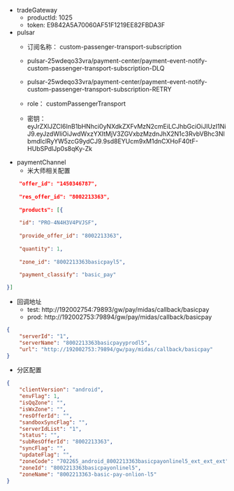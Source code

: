 - tradeGateway
	- productId: 1025
	- token:  E9842A5A70060AF51F1219EE82FBDA3F
- pulsar
	- 订阅名称： custom-passenger-transport-subscription
	-  pulsar-25wdeqo33vra/payment-center/payment-event-notify-custom-passenger-transport-subscription-DLQ
	- pulsar-25wdeqo33vra/payment-center/payment-event-notify-custom-passenger-transport-subscription-RETRY
	- role： customPassengerTransport

	- 密钥： eyJrZXlJZCI6InB1bHNhci0yNXdkZXFvMzN2cmEiLCJhbGciOiJIUzI1NiJ9.eyJzdWIiOiJwdWxzYXItMjV3ZGVxbzMzdnJhX2N1c3RvbVBhc3NlbmdlclRyYW5zcG9ydCJ9.9sd8EYUcm9xM1dnCXHoF40tF-HUbSPdlJp0s8qKy-Zk
-  paymentChannel
	- 米大师相关配置

```json
	"offer_id": "1450346787",
	
	"res_offer_id": "8002213363",
	
	"products": [{
	
	"id": "PRO-4N4H3V4PVJSF",
	
	"provide_offer_id": "8002213363",
	
	"quantity": 1,
	
	"zone_id": "8002213363basicpayl5",
	
	"payment_classify": "basic_pay"

}]
```
- 回调地址
	- test: http://192002754:79893/gw/pay/midas/callback/basicpay
	- prod: http://192002753:79894/gw/pay/midas/callback/basicpay
```json
{
	"serverId": "1",
	"serverName": "8002213363basicpayyprodl5",
	"url": "http://192002753:79894/gw/pay/midas/callback/basicpay"
}
```
- 分区配置
```json
{
	"clientVersion": "android",
	"envFlag": 1,
	"isQqZone": "",
	"isWxZone": "",
	"resOfferId": "",
	"sandboxSyncFlag": "",
	"serverIdList": "1",
	"status": "",
	"subResOfferId": "8002213363",
	"syncFlag": "",
	"updateFlag": "",
	"zoneCode": "702265_android_8002213363basicpayonlinel5_ext_ext_ext",
	"zoneId": "8002213363basicpayonlinel5",
	"zoneName": "8002213363-basic-pay-onlion-l5"
}
```